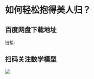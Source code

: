 # 如何轻松抱得美人归？

## 百度网盘下载地址

链接:   

## 扫码关注数学模型
![](https://avatars3.githubusercontent.com/u/56642120?s=200&v=4)

